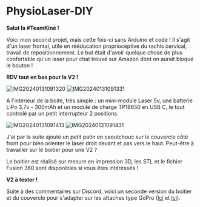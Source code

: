 # PhysioLaser-DIY

**Salut la #TeamKiné !**

Voici mon second projet, mais cette fois-ci sans Arduino et code ! Il s'agit d'un laser frontal, utile en rééducation proprioceptive du rachis cervical, travail de repositionnement. Le but était d'avoir quelque chose de plus confortable qu'un laser pour chat trouvé sur Amazon dont on aurait bloqué le bouton !

**RDV tout en bas pour la V2 !**

![IMG20240131091320](https://github.com/MaximePhysio/PhysioLaser-DIY/assets/110107959/a09745ae-6a6a-4fe5-a113-b7df4fd61c07)
![IMG20240131091331](https://github.com/MaximePhysio/PhysioLaser-DIY/assets/110107959/b84eec92-5add-4fdb-b2f9-796997ac3bde)


A l'intérieur de la boite, très simple : un mini-module Laser 5v, une batterie LiPo 3,7v - 300mAh et un module de charge TP18650 en USB C, le tout controlé par un petit interrupteur 2 positions. 

![IMG20240131091413](https://github.com/MaximePhysio/PhysioLaser-DIY/assets/110107959/243965f2-1f6d-4ffe-8c3b-49c97031f6c3)
![IMG20240131091431](https://github.com/MaximePhysio/PhysioLaser-DIY/assets/110107959/a515986f-e9db-477b-9ad5-93c34beb7754)

J'ai par la suite ajouté un petit patin en caoutchouc sur le couvercle côté front pour bien orienter le laser droit devant et pas vers le haut. Peut-être à travailler sur le boitier pour une V2 ?

Le boitier est réalisé sur mesure en impression 3D, les STL et le fichier Fusion 360 sont disponibles si vous êtes intéressés !

**V2 à tester !**

Suite à des commentaires sur Discord, voici un seconde version du boitier et du couvercle pour s'adapter sur les attaches type GoPro ([Ici](https://fr.aliexpress.com/item/4001138618077.html?srcSns=sns_Copy&spreadType=socialShare&bizType=ProductDetail&social_params=61034389365&aff_fcid=b798da3adbb74c47a41c15860e7e9377-1742312754640-02219-_EupJ2Ve&tt=MG&aff_fsk=_EupJ2Ve&aff_platform=default&sk=_EupJ2Ve&aff_trace_key=b798da3adbb74c47a41c15860e7e9377-1742312754640-02219-_EupJ2Ve&shareId=61034389365&businessType=ProductDetail&platform=AE&terminal_id=baaca69712d1422387390326393c308d&afSmartRedirect=y) et [Ici](https://fr.aliexpress.com/item/1005007225853480.html?srcSns=sns_Copy&sourceType=570&spreadType=socialShare&bizType=ProductDetail&social_params=61038498317&aff_fcid=f17aed72a7f44d69b700c2ecfe066f6f-1742312835326-08872-_EQcD1ic&tt=MG&aff_fsk=_EQcD1ic&aff_platform=default&sk=_EQcD1ic&aff_trace_key=f17aed72a7f44d69b700c2ecfe066f6f-1742312835326-08872-_EQcD1ic&shareId=61038498317&businessType=ProductDetail&platform=AE&terminal_id=baaca69712d1422387390326393c308d&afSmartRedirect=y)).
